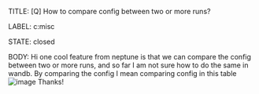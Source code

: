TITLE:
[Q] How to compare config between two or more runs?

LABEL:
c:misc

STATE:
closed

BODY:
Hi one cool feature from neptune is that we can compare the config between two or more runs, and so far I am not sure how to do the same in wandb. By comparing the config I mean comparing config in this table 
![image](https://user-images.githubusercontent.com/86935669/127385225-30527a02-a7d3-42cc-b68f-5678cee5ed45.png)
Thanks!

